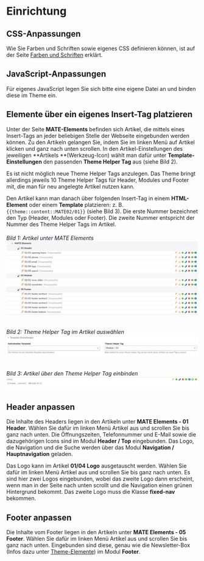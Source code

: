 
# Einrichtung

## CSS-Anpassungen

Wie Sie Farben und Schriften sowie eigenes CSS definieren können, ist auf der Seite [Farben und Schriften](/mate-farben-und-schriften.md) erklärt.

## JavaScript-Anpassungen

Für eigenes JavaScript legen Sie sich bitte eine eigene Datei an und binden diese im Theme ein.

## Elemente über ein eigenes Insert-Tag platzieren

Unter der Seite **MATE-Elements** befinden sich Artikel, die mittels eines Insert-Tags an jeder beliebigen Stelle der Webseite eingebunden werden können. Zu den Artikeln gelangen Sie, indem Sie im linken Menü auf Artikel klicken und ganz nach unten scrollen. In den Artikel-Einstellungen des jeweiligen **Artikels **\(Werkzeug-Icon\) wählt man dafür unter **Template-Einstellungen** den passenden **Theme Helper Tag** aus \(siehe Bild 2\).

Es ist nicht möglich neue Theme Helper Tags anzulegen. Das Theme bringt allerdings jeweils 10 Theme Helper Tags für Header, Modules und Footer mit, die man für neu angelegte Artikel nutzen kann.

Den Artikel kann man danach über folgenden Insert-Tag in einem **HTML-Element** oder einem **Template** platzieren: z. B.  `{{theme::content::MATE02/01}}` \(siehe Bild 3\). Die erste Nummer bezeichnet den Typ \(Header, Modules oder Footer\). Die zweite Nummer entspricht der Nummer des Theme Helper Tags im Artikel.

###### Bild 1: Artikel unter MATE Elements![](_images/mate-theme/theme-helper.png)

###### Bild 2: Theme Helper Tag im Artikel auswählen![](_images/mate-theme/theme-helper-tag.png)

###### Bild 3: Artikel über den Theme Helper Tag einbinden![](_images/mate-theme/theme-helper-tag-einbinden.png)

## Header anpassen

Die Inhalte des Headers liegen in den Artikeln unter **MATE Elements - 01 Header**. Wählen Sie dafür im linken Menü Artikel aus und scrollen Sie bis ganz nach unten. Die Öffnungszeiten, Telefonnummer und E-Mail sowie die dazugehörigen Icons sind im Modul **Header / Top** eingebunden. Das Logo, die Navigation und die Suche werden über das Modul **Navigation / Hauptnavigation** geladen.

Das Logo kann im Artikel **01/04 Logo** ausgetauscht werden. Wählen Sie dafür im linken Menü Artikel aus und scrollen Sie bis ganz nach unten. Es sind hier zwei Logos eingebunden, wobei das zweite Logo dann erscheint, wenn man in der Seite nach unten scrollt und die Navigation einen grünen Hintergrund bekommt. Das zweite Logo muss die Klasse **fixed-nav** bekommen.

## Footer anpassen

Die Inhalte vom Footer liegen in den Artikeln unter **MATE Elements - 05 Footer**. Wählen Sie dafür im linken Menü Artikel aus und scrollen Sie bis ganz nach unten. Eingebunden sind diese, genau wie die Newsletter-Box \(Infos dazu unter [Theme-Elemente](/mate-theme-elemente.md)\) im Modul **Footer**.


